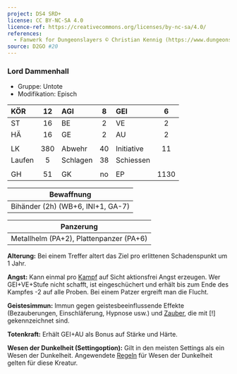 ```yaml
---
project: DS4 SRD+
license: CC BY-NC-SA 4.0
licence-ref: https://creativecommons.org/licenses/by-nc-sa/4.0/
references: 
  - Fanwerk for Dungeonslayers © Christian Kennig (https://www.dungeonslayers.net/)
source: D2GO #20
---
```


### Lord Dammenhall

- Gruppe: Untote
- Modifikation: Episch

| KÖR    | 12  | AGI      |  8  | GEI        |  6   |
| :----- | :-: | :------- | :-: | :--------- | :--: |
| ST     | 16  | BE       |  2  | VE         |  2   |
| HÄ     | 16  | GE       |  2  | AU         |  2   |
|        |     |          |     |            |      |
| LK     | 380 | Abwehr   | 40  | Initiative |  11  |
| Laufen |  5  | Schlagen | 38  | Schiessen  |      |
|        |     |          |     |            |      |
| GH     | 51  | GK       | no  | EP         | 1130 |

|            Bewaffnung             |
| :-------------------------------: |
| Bihänder (2h) (WB+6, INI+1, GA-7) |

|                Panzerung                |
| :-------------------------------------: |
| Metallhelm (PA+2), Plattenpanzer (PA+6) |

**Alterung:** Bei einem Treffer altert das Ziel pro erlittenen Schadenspunkt um 1 Jahr.

**Angst:** Kann einmal pro [Kampf](../../grw/regeln-kampf.md) auf Sicht aktionsfrei Angst erzeugen. Wer GEI+VE+Stufe nicht schafft, ist eingeschüchert und erhält bis zum Ende des Kampfes -2 auf alle Proben. Bei einem Patzer ergreift man die Flucht.

**Geistesimmun:** Immun gegen geistesbeeinflussende Effekte (Bezauberungen, Einschläferung, Hypnose usw.) und [Zauber](../../fanwerk/zauber/zauber.md), die mit [!] gekennzeichnet sind.

**Totenkraft:** Erhält GEI+AU als Bonus auf Stärke und Härte.

**Wesen der Dunkelheit (Settingoption):** Gilt in den meisten Settings als ein Wesen der Dunkelheit. Angewendete [Regeln](../../grw/regeln-proben.md) für Wesen der Dunkelheit gelten für diese Kreatur.

